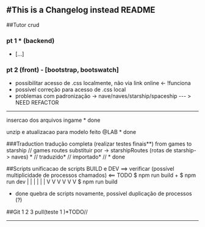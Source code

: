#This is a Changelog instead README
---------------------------------------------

##Tutor crud 

### pt 1 * (backend)
- [...]

### pt 2 (front) - [bootstrap, bootswatch]
- possibilitar acesso de .css localmente, não via link online <- !funciona 
- possível correção para acesso de .css local
- problemas com padronização -> nave/naves/starship/spaceship --- > NEED REFACTOR


---------------------------------------------
insercao dos arquivos ingame * done

unzip e atualizacao para modelo feito @LAB * done 

###Traduction
tradução completa (realizar testes finais**) from games to starship 
// games routes substituir por -> starshipRoutes (rotas de starship-> naves) *
// traduzido*
// importado*
// * done

##Scripts
unificacao de scripts BUILD e DEV  ==> verificar (possível multiplicidade de processos chamados) <==  TODO
$ npm run build
+
$ npm run dev 
| | | | | |
V V V V V V
$ npm run build
   * done
quebra de scripts novamente, possível duplicação de processos (?)

##Git 
   1
   2
   3 pull(teste 1  )*TODO// 

   ---------------------------------------------
